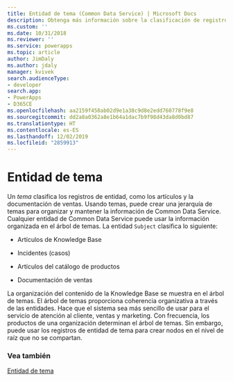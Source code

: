 ```yaml
---
title: Entidad de tema (Common Data Service) | Microsoft Docs
description: Obtenga más información sobre la clasificación de registros de entidad en Power Apps, como artículos y documentación de ventas. Usando temas, puede crear una jerarquía de temas para organizar y mantener la información.
ms.custom: ''
ms.date: 10/31/2018
ms.reviewer: ''
ms.service: powerapps
ms.topic: article
author: JimDaly
ms.author: jdaly
manager: kvivek
search.audienceType:
- developer
search.app:
- PowerApps
- D365CE
ms.openlocfilehash: aa2159f458ab02d9e1a38c9d8e2edd760778f9e8
ms.sourcegitcommit: dd2a8a0362a8e1b64a1dac7b9f98d43da8d0bd87
ms.translationtype: HT
ms.contentlocale: es-ES
ms.lasthandoff: 12/02/2019
ms.locfileid: "2859913"
---
```

# <a name="subject-entity"></a>Entidad de tema

Un *tema* clasifica los registros de entidad, como los artículos y la documentación de ventas. Usando temas, puede crear una jerarquía de temas para organizar y mantener la información de Common Data Service. Cualquier entidad de Common Data Service puede usar la información organizada en el árbol de temas. La entidad `Subject` clasifica lo siguiente:  
  
- Artículos de Knowledge Base  
  
- Incidentes (casos)  
  
- Artículos del catálogo de productos  
  
- Documentación de ventas  
  
La organización del contenido de la Knowledge Base se muestra en el árbol de temas. El árbol de temas proporciona coherencia organizativa a través de las entidades. Hace que el sistema sea más sencillo de usar para el servicio de atención al cliente, ventas y marketing. Con frecuencia, los productos de una organización determinan el árbol de temas. Sin embargo, puede usar los registros de entidad de tema para crear nodos en el nivel de raíz que no se compartan.  
  
### <a name="see-also"></a>Vea también  
 [Entidad de tema](reference/entities/subject.md) 
 